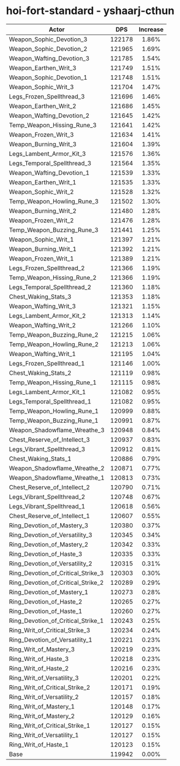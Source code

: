 # hoi-fort-standard - yshaarj-cthun
| Actor | DPS | Increase |
|---|:---:|:---:|
|Weapon_Sophic_Devotion_3|122178|1.86%|
|Weapon_Sophic_Devotion_2|121965|1.69%|
|Weapon_Wafting_Devotion_3|121785|1.54%|
|Weapon_Earthen_Writ_3|121749|1.51%|
|Weapon_Sophic_Devotion_1|121748|1.51%|
|Weapon_Sophic_Writ_3|121704|1.47%|
|Legs_Frozen_Spellthread_3|121696|1.46%|
|Weapon_Earthen_Writ_2|121686|1.45%|
|Weapon_Wafting_Devotion_2|121645|1.42%|
|Temp_Weapon_Hissing_Rune_3|121641|1.42%|
|Weapon_Frozen_Writ_3|121634|1.41%|
|Weapon_Burning_Writ_3|121604|1.39%|
|Legs_Lambent_Armor_Kit_3|121576|1.36%|
|Legs_Temporal_Spellthread_3|121564|1.35%|
|Weapon_Wafting_Devotion_1|121539|1.33%|
|Weapon_Earthen_Writ_1|121535|1.33%|
|Weapon_Sophic_Writ_2|121528|1.32%|
|Temp_Weapon_Howling_Rune_3|121502|1.30%|
|Weapon_Burning_Writ_2|121480|1.28%|
|Weapon_Frozen_Writ_2|121476|1.28%|
|Temp_Weapon_Buzzing_Rune_3|121441|1.25%|
|Weapon_Sophic_Writ_1|121397|1.21%|
|Weapon_Burning_Writ_1|121392|1.21%|
|Weapon_Frozen_Writ_1|121389|1.21%|
|Legs_Frozen_Spellthread_2|121366|1.19%|
|Temp_Weapon_Hissing_Rune_2|121366|1.19%|
|Legs_Temporal_Spellthread_2|121360|1.18%|
|Chest_Waking_Stats_3|121353|1.18%|
|Weapon_Wafting_Writ_3|121321|1.15%|
|Legs_Lambent_Armor_Kit_2|121313|1.14%|
|Weapon_Wafting_Writ_2|121266|1.10%|
|Temp_Weapon_Buzzing_Rune_2|121215|1.06%|
|Temp_Weapon_Howling_Rune_2|121213|1.06%|
|Weapon_Wafting_Writ_1|121195|1.04%|
|Legs_Frozen_Spellthread_1|121146|1.00%|
|Chest_Waking_Stats_2|121119|0.98%|
|Temp_Weapon_Hissing_Rune_1|121115|0.98%|
|Legs_Lambent_Armor_Kit_1|121082|0.95%|
|Legs_Temporal_Spellthread_1|121082|0.95%|
|Temp_Weapon_Howling_Rune_1|120999|0.88%|
|Temp_Weapon_Buzzing_Rune_1|120991|0.87%|
|Weapon_Shadowflame_Wreathe_3|120948|0.84%|
|Chest_Reserve_of_Intellect_3|120937|0.83%|
|Legs_Vibrant_Spellthread_3|120912|0.81%|
|Chest_Waking_Stats_1|120886|0.79%|
|Weapon_Shadowflame_Wreathe_2|120871|0.77%|
|Weapon_Shadowflame_Wreathe_1|120813|0.73%|
|Chest_Reserve_of_Intellect_2|120790|0.71%|
|Legs_Vibrant_Spellthread_2|120748|0.67%|
|Legs_Vibrant_Spellthread_1|120618|0.56%|
|Chest_Reserve_of_Intellect_1|120607|0.55%|
|Ring_Devotion_of_Mastery_3|120380|0.37%|
|Ring_Devotion_of_Versatility_3|120345|0.34%|
|Ring_Devotion_of_Mastery_2|120342|0.33%|
|Ring_Devotion_of_Haste_3|120335|0.33%|
|Ring_Devotion_of_Versatility_2|120315|0.31%|
|Ring_Devotion_of_Critical_Strike_3|120303|0.30%|
|Ring_Devotion_of_Critical_Strike_2|120289|0.29%|
|Ring_Devotion_of_Mastery_1|120273|0.28%|
|Ring_Devotion_of_Haste_2|120265|0.27%|
|Ring_Devotion_of_Haste_1|120260|0.27%|
|Ring_Devotion_of_Critical_Strike_1|120243|0.25%|
|Ring_Writ_of_Critical_Strike_3|120234|0.24%|
|Ring_Devotion_of_Versatility_1|120221|0.23%|
|Ring_Writ_of_Mastery_3|120219|0.23%|
|Ring_Writ_of_Haste_3|120218|0.23%|
|Ring_Writ_of_Haste_2|120216|0.23%|
|Ring_Writ_of_Versatility_3|120201|0.22%|
|Ring_Writ_of_Critical_Strike_2|120171|0.19%|
|Ring_Writ_of_Versatility_2|120157|0.18%|
|Ring_Writ_of_Mastery_1|120148|0.17%|
|Ring_Writ_of_Mastery_2|120129|0.16%|
|Ring_Writ_of_Critical_Strike_1|120127|0.15%|
|Ring_Writ_of_Versatility_1|120127|0.15%|
|Ring_Writ_of_Haste_1|120123|0.15%|
|Base|119942|0.00%|
